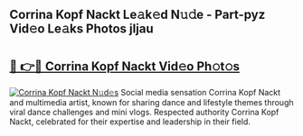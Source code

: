## Corrina Kopf Nackt Le𝚊k𝚎d N𝚞𝚍e - Part-pyz Vid𝚎o Le𝚊ks Photos jIjau

# <h2><a href="http://fb4qi4l.evod.top/?m=Corrina+Kopf+Nackt">🔗 👉🔴 Corrina Kopf Nackt Vid𝚎o Ph𝚘t𝚘s</a></h2>

[![Corrina Kopf Nackt N𝚞d𝚎s](https://i.imgur.com/8V9OHl7.gif)](http://fb4qi4l.evod.top/?m=Corrina+Kopf+Nackt)
Social media sensation Corrina Kopf Nackt and multimedia artist, known for sharing dance and lifestyle themes through viral dance challenges and mini vlogs. Respected authority Corrina Kopf Nackt, celebrated for their expertise and leadership in their field. 
